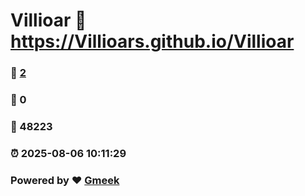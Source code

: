 # Villioar :link: https://Villioars.github.io/Villioar 
### :page_facing_up: [2](https://Villioars.github.io/Villioar/tag.html) 
### :speech_balloon: 0 
### :hibiscus: 48223 
### :alarm_clock: 2025-08-06 10:11:29 
### Powered by :heart: [Gmeek](https://github.com/Meekdai/Gmeek)
